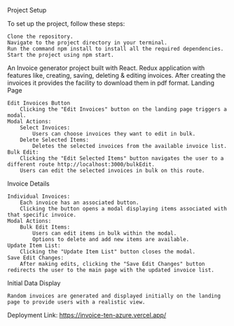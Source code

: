 Project Setup

To set up the project, follow these steps:

    Clone the repository.
    Navigate to the project directory in your terminal.
    Run the command npm install to install all the required dependencies.
    Start the project using npm start.

An Invoice generator project built with React. Redux application with features like, creating, saving, deleting & editing invoices. After creating the invoices it provides the facility to download them in pdf format.
Landing Page

    Edit Invoices Button
        Clicking the "Edit Invoices" button on the landing page triggers a modal.
    Modal Actions:
        Select Invoices:
            Users can choose invoices they want to edit in bulk.
        Delete Selected Items:
            Deletes the selected invoices from the available invoice list.
    Bulk Edit:
        Clicking the "Edit Selected Items" button navigates the user to a different route http://localhost:3000/bulkEdit.
        Users can edit the selected invoices in bulk on this route.

Invoice Details

    Individual Invoices:
        Each invoice has an associated button.
        Clicking the button opens a modal displaying items associated with that specific invoice.
    Modal Actions:
        Bulk Edit Items:
            Users can edit items in bulk within the modal.
            Options to delete and add new items are available.
    Update Item List:
        Clicking the "Update Item List" button closes the modal.
    Save Edit Changes:
        After making edits, clicking the "Save Edit Changes" button redirects the user to the main page with the updated invoice list.

Initial Data Display

    Random invoices are generated and displayed initially on the landing page to provide users with a realistic view.

Deployment
Link: https://invoice-ten-azure.vercel.app/
